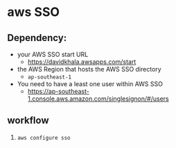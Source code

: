 # aws SSO


## Dependency:
- your AWS SSO start URL
  - https://davidkhala.awsapps.com/start 
- the AWS Region that hosts the AWS SSO directory
  - `ap-southeast-1`
- You need to have a least one user within AWS SSO
  - https://ap-southeast-1.console.aws.amazon.com/singlesignon/#/users

## workflow
1. `aws configure sso`
